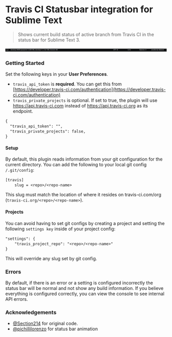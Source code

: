 # Travis CI Statusbar integration for Sublime Text

> Shows current build status of active branch from Travis CI in the status bar for Sublime Text 3.

![preview](./screenshot.gif)

### Getting Started

Set the following keys in your **User Preferences**.

- `travis_api_token` is **required**. You can get this from [https://developer.travis-ci.com/authentication](https://developer.travis-ci.com/authentication)
- `travis_private_projects` is optional. If set to true, the plugin will use https://api.travis-ci.com instead of https://api.travis-ci.org as its endpoint.

```
{
  "travis_api_token": "",
  "travis_private_projects": false,
}
```

#### Setup

By default, this plugin reads information from your git configuration for the current directory. You can  add the following to your local git config `/.git/config`:

```
[travis]
    slug = <repo>/<repo-name>
```

This slug must match the location of where it resides on travis-ci.com/org (`travis-ci.org/<repo>/<repo-name>`).

#### Projects

You can avoid having to set git configs by creating a project and setting the following `settings key` inside of your project config:

```
"settings": {
    "travis_project_repo": "<repo>/<repo-name>"
}
```

This will override any slug set by git config.

### Errors

By default, if there is an error or a setting is configured incorrectly the status bar will be normal and not show any build information. If you believe everything is configured correctly, you can view the console to see internal API errors.

### Acknowledgements

- [@Section214](https://github.com/Section214/ST3-Travis-CI) for original code.
- [@pichillilorenzo](https://github.com/pichillilorenzo/JavaScript-Completions) for status bar animation
